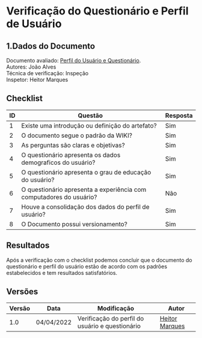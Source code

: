 # Verificação do Questionário e Perfil de Usuário

## 1.Dados do Documento
Documento avaliado: [Perfil do Usuário e Questionário](../analise_requisitos/PerfilDoUsuario.md). <br>
Autores: João Alves<br>
Técnica de verificação: Inspeção<br>
Inspetor: Heitor Marques<br>

## Checklist
|ID|Questão|Resposta|
|--|--|--|
|1|Existe uma introdução ou definição do artefato?|Sim|
|2|O documento segue o padrão da WIKI?|Sim|
|3|As perguntas são claras e objetivas?|Sim|
|4|O questionário apresenta os dados demograficos do usuário?|Sim|
|5|O questionário apresenta o grau de educação do usuário?|Sim|
|6|O questionário apresenta a experiência com computadores do usuário?|Não|
|7|Houve a consolidação dos dados do perfil de usuário?|Sim|
|8|O Documento possui versionamento?|Sim|

## Resultados
Após a verificação com o checklist podemos concluir que o documento do questionário e perfil do usuário estão de acordo com os padrões estabelecidos e tem resultados satisfatórios.

## Versões
| Versão | Data | Modificação | Autor |
|--|--|--|--|
| 1.0 | 04/04/2022 | Verificação do perfil do usuário e questionário|[Heitor Marques](github.com/heitormsb) |